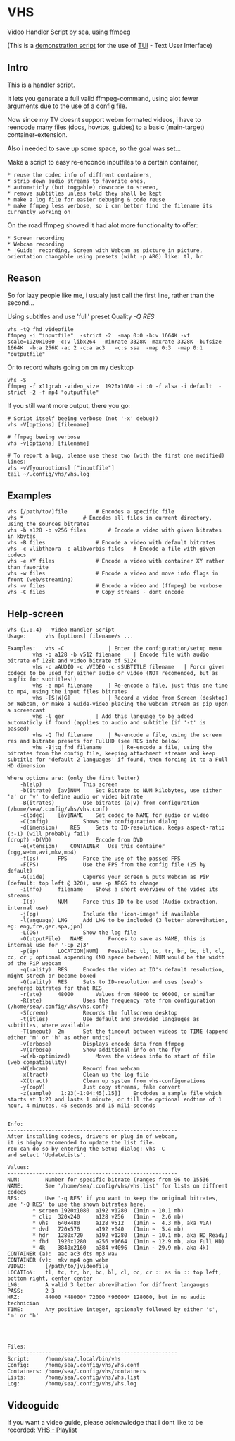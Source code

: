 VHS
===

Video Handler Script by sea, using [ffmpeg](http://ffmpeg.org)

(This is a [demonstration script](http://github.com/sri-arjuna/vhs) for the use of [TUI](http://github.com/sri-arjuna/tui) - Text User Interface)



Intro
-----

This is a handler script.

It lets you generate a full valid ffmpeg-command, using alot fewer arguments due to the use of a config file.

Now since my TV doesnt support webm formated videos, i have to reencode many files (docs, howtos, guides) to a basic (main-target) container-extension.

Also i needed to save up some space, so the goal was set...


Make a script to easy re-enconde inputfiles to a certain container,

	* reuse the codec info of diffrent containers,
	* strip down audio streams to favorite ones, 
	* automaticly (but toggable) downcode to stereo,
	* remove subtitles unless told they shall be kept
	* make a log file for easier debuging & code reuse
	* make ffmpeg less verbose, so i can better find the filename its currently working on
	
	
	
On the road ffmpeg showed it had alot more functionality to offer:

	* Screen recording
	* Webcam recording
	* 'Guide' recording, Screen with Webcam as picture in picture, orientation changable using presets (wiht -p ARG) like: tl, br


Reason
------

So for lazy people like me, i usualy just call the first line, rather than the second...

Using subtitles and use 'full' preset Quality *-Q RES*

	vhs -tQ fhd videofile
	ffmpeg -i "inputfile"  -strict -2  -map 0:0 -b:v 1664K -vf scale=1920x1080 -c:v libx264  -minrate 3328K -maxrate 3328K -bufsize 1664K  -b:a 256K -ac 2 -c:a ac3   -c:s ssa  -map 0:3  -map 0:1  "outputfile"


Or to record whats going on on my desktop

	vhs -S
	ffmpeg -f x11grab -video_size  1920x1080 -i :0 -f alsa -i default  -strict -2 -f mp4 "outputfile"



If you still want more output, there you go:

	# Script itself beeing verbose (not '-x' debug))
	vhs -V[options] [filename]
	
	# ffmpeg beeing verbose
	vhs -v[options] [filename]

	# To report a bug, please use these two (with the first one modified) lines:
	vhs -vV[youroptions] ["inputfile"]
	tail ~/.config/vhs/vhs.log


Examples
-----------

	vhs [/path/to/]file			# Encodes a specific file
	vhs *					# Encodes all files in current directory, using the sources bitrates
	vhs -b a128 -b v256 files		# Encode a video with given bitrates in kbytes
	vhs -B files				# Encode a video with default bitrates
	vhs -c vlibtheora -c alibvorbis files	# Encode a file with given codecs
	vhs -e XY files				# Encode a video with container XY rather than favorite
	vhs -w files				# Encode a video and move info flags in front (web/streaming)
	vhs -v files				# Encode a video and (ffmpeg) be verbose
	vhs -C files				# Copy streams - dont encode


Help-screen
-----------

	vhs (1.0.4) - Video Handler Script
	Usage: 		vhs [options] filename/s ...

	Examples:	vhs -C				| Enter the configuration/setup menu
			vhs -b a128 -b v512 filename	| Encode file with audio bitrate of 128k and video bitrate of 512k
			vhs -c aAUDIO -c vVIDEO -c sSUBTITLE filename	| Force given codecs to be used for either audio or video (NOT recomended, but as bugfix for subtitles!)
			vhs -e mp4 filename		| Re-encode a file, just this one time to mp4, using the input files bitrates
			vhs -[S|W|G]			| Record a video from Screen (desktop) or Webcam, or make a Guide-video placing the webcam stream as pip upon a screencast
			vhs -l ger			| Add this language to be added automaticly if found (applies to audio and subtitle (if '-t' is passed)
			vhs -Q fhd filename		| Re-encode a file, using the screen res and bitrate presets for FullHD (see RES info below)
			vhs -Bjtq fhd filename		| Re-encode a file, using the bitrates from the config file, keeping attachment streams and keep subtitle for 'default 2 languages' if found, then forcing it to a Full HD dimension

	Where options are: (only the first letter)
		-h(elp) 			This screen
		-b(itrate)	[av]NUM		Set Bitrate to NUM kilobytes, use either 'a' or 'v' to define audio or video bitrate
		-B(itrates)			Use bitrates (a|v) from configuration (/home/sea/.config/vhs/vhs.conf)
		-c(odec)	[av]NAME	Set codec to NAME for audio or video
		-C(onfig)			Shows the configuration dialog
		-d(imension)	RES		Sets to ID-resolution, keeps aspect-ratio (:-1) (will probably fail)
	(drop?)	-D(VD)				Encode from DVD
		-e(xtension)	CONTAINER	Use this container (ogg,webm,avi,mkv,mp4)
		-f(ps)		FPS		Force the use of the passed FPS
		-F(PS)				Use the FPS from the config file (25 by default)
		-G(uide)			Capures your screen & puts Webcam as PiP (default: top left @ 320), use -p ARGS to change
		-i(nfo)		filename	Shows a short overview of the video its streams
		-I(d)		NUM		Force this ID to be used (Audio-extraction, internal use)
		-j(pg)				Include the 'icon-image' if available
		-l(anguage)	LNG		Add LNG to be included (3 letter abrevihation, eg: eng,fre,ger,spa,jpn)
		-L(OG)				Show the log file
		-O(utputFile)	NAME		Forces to save as NAME, this is internal use for '-Ep 2|3'
		-p(ip)		LOCATION[NUM]	Possible: tl, tc, tr, br, bc, bl, cl, cc, cr ; optional appending (NO space between) NUM would be the width of the PiP webcam
		-q(uality)	RES		Encodes the video at ID's default resolution, might strech or become boxed
		-Q(uality)	RES		Sets to ID-resolution and uses (sea)'s prefered bitrates for that RES
		-r(ate)		48000		Values from 48000 to 96000, or similar
		-R(ate)				Uses the frequency rate from configuration (/home/sea/.config/vhs/vhs.conf)
		-S(creen)			Records the fullscreen desktop
		-t(itles)			Use default and provided langauges as subtitles, where available
		-T(imeout)	2m		Set the timeout between videos to TIME (append either 'm' or 'h' as other units)
		-v(erbose)			Displays encode data from ffmpeg
		-V(erbose)			Show additional info on the fly
		-w(eb-optimized)		Moves the videos info to start of file (web compatibility)
		-W(ebcam)			Record from webcam
		-x(tract)			Clean up the log file
		-X(tract)			Clean up system from vhs-configurations
		-y(copY)			Just copy streams, fake convert
		-z(sample)	 1:23[-1:04:45[.15]]	Encdodes a sample file which starts at 1:23 and lasts 1 minute, or till the optional endtime of 1 hour, 4 minutes, 45 seconds and 15 mili-seconds


	Info:
	------------------------------------------------------
	After installing codecs, drivers or plug in of webcam,
	it is highy recomended to update the list file.
	You can do so by entering the Setup dialog: vhs -C
	and select 'UpdateLists'.

	Values:
	------------------------------------------------------
	NUM:		Number for specific bitrate (ranges from 96 to 15536
	NAME:		See '/home/sea/.config/vhs/vhs.list' for lists on diffrent codecs
	RES:		Use '-q RES' if you want to keep the original bitrates, use '-Q RES' to use the shown bitrates here.
			* screen 1920x1080 	a192 v1280	(1min ~ 10.1 mb)
			* clip	320x240 	a128 v256	(1min ~  2.6 mb)
			* vhs	640x480 	a128 v512	(1min ~  4.3 mb, aka VGA)
			* dvd	720x576 	a192 v640	(1min ~  5.4 mb)
			* hdr	1280x720	a192 v1280	(1min ~ 10.1 mb, aka HD Ready)
			* fhd 	1920x1280	a256 v1664	(1min ~ 12.9 mb, aka Full HD)
			* 4k 	3840x2160	a384 v4096	(1min ~ 29.9 mb, aka 4k)
	CONTAINER (a):	aac ac3 dts mp3 wav
	CONTAINER (v):  mkv mp4 ogm webm
	VIDEO:		[/path/to/]videofile
	LOCATIoN:	tl, tc, tr, br, bc, bl, cl, cc, cr :: as in :: top left, bottom right, center center
	LNG:		A valid 3 letter abrevihation for diffrent langauges
	PASS:		2 3
	HRZ:		44000 *48000* 72000 *96000* 128000, but im no audio technician
	TIME:		Any positive integer, optionaly followed by either 's', 'm' or 'h'




	Files:		
	------------------------------------------------------
	Script:		/home/sea/.local/bin/vhs
	Config:		/home/sea/.config/vhs/vhs.conf
	Containers:	/home/sea/.config/vhs/containers
	Lists:		/home/sea/.config/vhs/vhs.list
	Log:		/home/sea/.config/vhs/vhs.log


Videoguide
----------

If you want a video guide, please acknowledge that i dont like to be recorded: [VHS - Playlist](https://www.youtube.com/playlist?list=PLLFcWWccyIef2wUuT-KUMzRdlvNj525mG)


